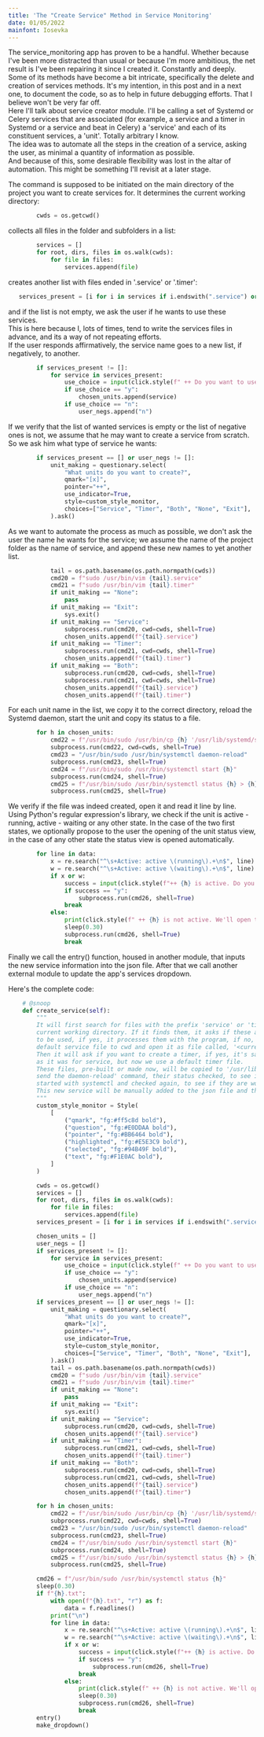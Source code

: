 ```yaml
---
title: 'The "Create Service" Method in Service Monitoring'
date: 01/05/2022
mainfont: Iosevka
---
```


The service_monitoring app has proven to be a handful. Whether because I've been
more distracted than usual or because I'm more ambitious, the net result
is I've been repairing it since I created it. Constantly and deeply. Some of its
methods have become a bit intricate, specifically the delete and creation of
services methods. It's my intention, in this post and in a next one, to document
the code, so as to help in future debugging efforts. That I believe won't be
very far off.  
Here I'll talk about service creator module. I'll be calling a set of Systemd or
Celery services that are associated (for example, a service and a timer in
Systemd or a service and beat in Celery) a 'service' and each of its constituent
services, a 'unit'. Totally arbitrary I know.  
The idea was to automate all the steps in the creation of a service, asking the
user, as minimal a quantity of information as possible.  
And because of this, some desirable flexibility was lost in the altar of
automation. This might be something I'll revisit at a later stage.  

The command is supposed to be initiated on the main directory of the project you
want to create services for.
It determines the current working directory:

```python
        cwds = os.getcwd()
```

collects all files in the folder and subfolders in a list:

```python
        services = []
        for root, dirs, files in os.walk(cwds):
            for file in files:
                services.append(file)
```

creates another list with files ended in '.service' or '.timer':

```python
   services_present = [i for i in services if i.endswith(".service") or i.endswith(".timer")]
```

and if the list is not empty, we ask the user if he wants to use these services.  
This is here because I, lots of times, tend to write the services files in
advance, and its a way of not repeating efforts.  
If the user responds affirmatively, the service name goes to a new list, if
negatively, to another.

```python
        if services_present != []:
            for service in services_present:
                use_choice = input(click.style(f" ++ Do you want to use {service}? [y/n] ", fg="bright_white", bold=True))
                if use_choice == "y":
                    chosen_units.append(service)
                if use_choice == "n":
                    user_negs.append("n")
```

If we verify that the list of wanted services is empty or the list of negative
ones is not, we assume that he may want to create a service from scratch.  
So we ask him what type of service he wants:

```python
        if services_present == [] or user_negs != []:
            unit_making = questionary.select(
                "What units do you want to create?",
                qmark="[x]",
                pointer="++",
                use_indicator=True,
                style=custom_style_monitor,
                choices=["Service", "Timer", "Both", "None", "Exit"],
            ).ask()
```

As we want to automate the process as much as possible, we don't ask the user
the name he wants for the service; we assume the name of the project folder as
the name of service, and append these new names to yet another list.  

```python
            tail = os.path.basename(os.path.normpath(cwds))
            cmd20 = f"sudo /usr/bin/vim {tail}.service"
            cmd21 = f"sudo /usr/bin/vim {tail}.timer"
            if unit_making == "None":
                pass
            if unit_making == "Exit":
                sys.exit()
            if unit_making == "Service":
                subprocess.run(cmd20, cwd=cwds, shell=True)
                chosen_units.append(f"{tail}.service")
            if unit_making == "Timer":
                subprocess.run(cmd21, cwd=cwds, shell=True)
                chosen_units.append(f"{tail}.timer")
            if unit_making == "Both":
                subprocess.run(cmd20, cwd=cwds, shell=True)
                subprocess.run(cmd21, cwd=cwds, shell=True)
                chosen_units.append(f"{tail}.service")
                chosen_units.append(f"{tail}.timer")
```

For each unit name in the list, we copy it to the correct directory, reload the
Systemd daemon, start the unit and copy its status to a file.  

```python
        for h in chosen_units:
            cmd22 = f"/usr/bin/sudo /usr/bin/cp {h} '/usr/lib/systemd/system/'"
            subprocess.run(cmd22, cwd=cwds, shell=True)
            cmd23 = "/usr/bin/sudo /usr/bin/systemctl daemon-reload"
            subprocess.run(cmd23, shell=True)
            cmd24 = f"/usr/bin/sudo /usr/bin/systemctl start {h}"
            subprocess.run(cmd24, shell=True)
            cmd25 = f"/usr/bin/sudo /usr/bin/systemctl status {h} > {h}.txt"
            subprocess.run(cmd25, shell=True)
```

We verify if the file was indeed created, open it and read it line by line.
Using Python's regular expression's library, we check if the unit is active -
running, active - waiting or any other state.  In the case of the two first
states, we optionally propose to the user the opening of the unit status view,
in the case of any other state the status view is opened automatically.  

```python
        for line in data:
            x = re.search("^\s+Active: active \(running\).+\n$", line)
            w = re.search("^\s+Active: active \(waiting\).+\n$", line)
            if x or w:
                success = input(click.style(f"++ {h} is active. Do you want to see its status? [y/n]: ", fg="bright_white", bold=True))
                if success == "y":
                    subprocess.run(cmd26, shell=True)
                break
            else:
                print(click.style(f" ++ {h} is not active. We'll open the status view for debugging.", fg="bright_white", bold=True))
                sleep(0.30)
                subprocess.run(cmd26, shell=True)
                break
```

Finally we call the entry() function, housed in another module, that inputs the
new service information into the json file. After that we call another external
module to update the app's services dropdown.  

Here's the complete code:

```python
    # @snoop
    def create_service(self):
        """
        It will first search for files with the prefix 'service' or 'timer' on the
        current working directory. If it finds them, it asks if these are the files
        to be used, if yes, it processes them with the program, if no, it will copy a
        default service file to cwd and open it as file called, '<current_dir>.service'.
        Then it will ask if you want to create a timer, if yes, it's same procedure
        as it was for service, but now we use a default timer file.
        These files, pre-built or made now, will be copied to '/usr/lib/systemd/system',
        send the daemon-reload' command, their status checked, to see it they are loaded,
        started with systemctl and checked again, to see if they are working correctly.
        This new service will be manually added to the json file and the dropdown file updated.
        """
        custom_style_monitor = Style(
            [
                ("qmark", "fg:#ff5c8d bold"),
                ("question", "fg:#E0DDAA bold"),
                ("pointer", "fg:#BB6464 bold"),
                ("highlighted", "fg:#E5E3C9 bold"),
                ("selected", "fg:#94B49F bold"),
                ("text", "fg:#F1E0AC bold"),
            ]
        )

        cwds = os.getcwd()
        services = []
        for root, dirs, files in os.walk(cwds):
            for file in files:
                services.append(file)
        services_present = [i for i in services if i.endswith(".service") or i.endswith(".timer")]

        chosen_units = []
        user_negs = []
        if services_present != []:
            for service in services_present:
                use_choice = input(click.style(f" ++ Do you want to use {service}? [y/n] ", fg="bright_white", bold=True))
                if use_choice == "y":
                    chosen_units.append(service)
                if use_choice == "n":
                    user_negs.append("n")
        if services_present == [] or user_negs != []:
            unit_making = questionary.select(
                "What units do you want to create?",
                qmark="[x]",
                pointer="++",
                use_indicator=True,
                style=custom_style_monitor,
                choices=["Service", "Timer", "Both", "None", "Exit"],
            ).ask()
            tail = os.path.basename(os.path.normpath(cwds))
            cmd20 = f"sudo /usr/bin/vim {tail}.service"
            cmd21 = f"sudo /usr/bin/vim {tail}.timer"
            if unit_making == "None":
                pass
            if unit_making == "Exit":
                sys.exit()
            if unit_making == "Service":
                subprocess.run(cmd20, cwd=cwds, shell=True)
                chosen_units.append(f"{tail}.service")
            if unit_making == "Timer":
                subprocess.run(cmd21, cwd=cwds, shell=True)
                chosen_units.append(f"{tail}.timer")
            if unit_making == "Both":
                subprocess.run(cmd20, cwd=cwds, shell=True)
                subprocess.run(cmd21, cwd=cwds, shell=True)
                chosen_units.append(f"{tail}.service")
                chosen_units.append(f"{tail}.timer")

        for h in chosen_units:
            cmd22 = f"/usr/bin/sudo /usr/bin/cp {h} '/usr/lib/systemd/system/'"
            subprocess.run(cmd22, cwd=cwds, shell=True)
            cmd23 = "/usr/bin/sudo /usr/bin/systemctl daemon-reload"
            subprocess.run(cmd23, shell=True)
            cmd24 = f"/usr/bin/sudo /usr/bin/systemctl start {h}"
            subprocess.run(cmd24, shell=True)
            cmd25 = f"/usr/bin/sudo /usr/bin/systemctl status {h} > {h}.txt"
            subprocess.run(cmd25, shell=True)

        cmd26 = f"/usr/bin/sudo /usr/bin/systemctl status {h}"
        sleep(0.30)
        if f"{h}.txt":
            with open(f"{h}.txt", "r") as f:
                data = f.readlines()
            print("\n")
            for line in data:
                x = re.search("^\s+Active: active \(running\).+\n$", line)
                w = re.search("^\s+Active: active \(waiting\).+\n$", line)
                if x or w:
                    success = input(click.style(f"++ {h} is active. Do you want to see its status? [y/n]: ", fg="bright_white", bold=True))
                    if success == "y":
                        subprocess.run(cmd26, shell=True)
                    break
                else:
                    print(click.style(f" ++ {h} is not active. We'll open the status view for debugging.", fg="bright_white", bold=True))
                    sleep(0.30)
                    subprocess.run(cmd26, shell=True)
                    break
        entry()
        make_dropdown()
```
